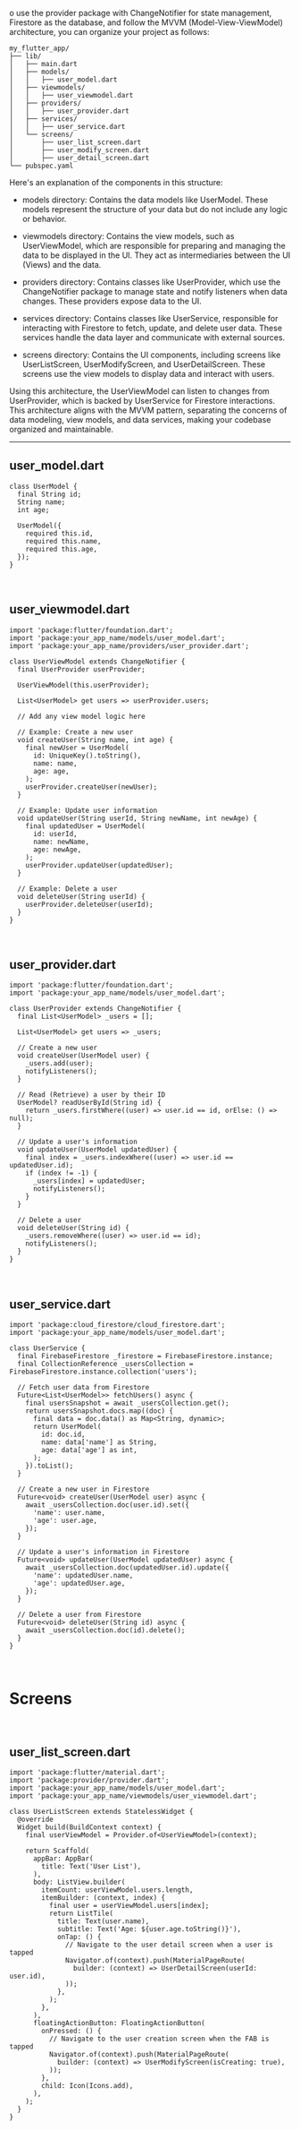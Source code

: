 o use the provider package with ChangeNotifier for state management, Firestore as the database, and follow the MVVM (Model-View-ViewModel) architecture, you can organize your project as follows:

```
my_flutter_app/
├── lib/
│   ├── main.dart
│   ├── models/
│   │   ├── user_model.dart
│   ├── viewmodels/
│   │   ├── user_viewmodel.dart
│   ├── providers/
│   │   ├── user_provider.dart
│   ├── services/
│   │   ├── user_service.dart
│   └── screens/
│       ├── user_list_screen.dart
│       ├── user_modify_screen.dart
│       ├── user_detail_screen.dart
└── pubspec.yaml
```



Here's an explanation of the components in this structure:

* models directory: Contains the data models like UserModel. These models represent the structure of your data but do not include any logic or behavior.

* viewmodels directory: Contains the view models, such as UserViewModel, which are responsible for preparing and managing the data to be displayed in the UI. They act as intermediaries between the UI (Views) and the data.

* providers directory: Contains classes like UserProvider, which use the ChangeNotifier package to manage state and notify listeners when data changes. These providers expose data to the UI.

* services directory: Contains classes like UserService, responsible for interacting with Firestore to fetch, update, and delete user data. These services handle the data layer and communicate with external sources.

* screens directory: Contains the UI components, including screens like UserListScreen, UserModifyScreen, and UserDetailScreen. These screens use the view models to display data and interact with users.

Using this architecture, the UserViewModel can listen to changes from UserProvider, which is backed by UserService for Firestore interactions. This architecture aligns with the MVVM pattern, separating the concerns of data modeling, view models, and data services, making your codebase organized and maintainable.


---


## user_model.dart 

```
class UserModel {
  final String id;
  String name;
  int age;

  UserModel({
    required this.id,
    required this.name,
    required this.age,
  });
}
```

<br/>

## user_viewmodel.dart

```
import 'package:flutter/foundation.dart';
import 'package:your_app_name/models/user_model.dart';
import 'package:your_app_name/providers/user_provider.dart';

class UserViewModel extends ChangeNotifier {
  final UserProvider userProvider;

  UserViewModel(this.userProvider);

  List<UserModel> get users => userProvider.users;

  // Add any view model logic here

  // Example: Create a new user
  void createUser(String name, int age) {
    final newUser = UserModel(
      id: UniqueKey().toString(),
      name: name,
      age: age,
    );
    userProvider.createUser(newUser);
  }

  // Example: Update user information
  void updateUser(String userId, String newName, int newAge) {
    final updatedUser = UserModel(
      id: userId,
      name: newName,
      age: newAge,
    );
    userProvider.updateUser(updatedUser);
  }

  // Example: Delete a user
  void deleteUser(String userId) {
    userProvider.deleteUser(userId);
  }
}
```

<br/>


## user_provider.dart

```
import 'package:flutter/foundation.dart';
import 'package:your_app_name/models/user_model.dart';

class UserProvider extends ChangeNotifier {
  final List<UserModel> _users = [];

  List<UserModel> get users => _users;

  // Create a new user
  void createUser(UserModel user) {
    _users.add(user);
    notifyListeners();
  }

  // Read (Retrieve) a user by their ID
  UserModel? readUserById(String id) {
    return _users.firstWhere((user) => user.id == id, orElse: () => null);
  }

  // Update a user's information
  void updateUser(UserModel updatedUser) {
    final index = _users.indexWhere((user) => user.id == updatedUser.id);
    if (index != -1) {
      _users[index] = updatedUser;
      notifyListeners();
    }
  }

  // Delete a user
  void deleteUser(String id) {
    _users.removeWhere((user) => user.id == id);
    notifyListeners();
  }
}
```

<br/>


## user_service.dart

```
import 'package:cloud_firestore/cloud_firestore.dart';
import 'package:your_app_name/models/user_model.dart';

class UserService {
  final FirebaseFirestore _firestore = FirebaseFirestore.instance;
  final CollectionReference _usersCollection = FirebaseFirestore.instance.collection('users');

  // Fetch user data from Firestore
  Future<List<UserModel>> fetchUsers() async {
    final usersSnapshot = await _usersCollection.get();
    return usersSnapshot.docs.map((doc) {
      final data = doc.data() as Map<String, dynamic>;
      return UserModel(
        id: doc.id,
        name: data['name'] as String,
        age: data['age'] as int,
      );
    }).toList();
  }

  // Create a new user in Firestore
  Future<void> createUser(UserModel user) async {
    await _usersCollection.doc(user.id).set({
      'name': user.name,
      'age': user.age,
    });
  }

  // Update a user's information in Firestore
  Future<void> updateUser(UserModel updatedUser) async {
    await _usersCollection.doc(updatedUser.id).update({
      'name': updatedUser.name,
      'age': updatedUser.age,
    });
  }

  // Delete a user from Firestore
  Future<void> deleteUser(String id) async {
    await _usersCollection.doc(id).delete();
  }
}
```


<br/>

# Screens 

<br/>


## user_list_screen.dart

```
import 'package:flutter/material.dart';
import 'package:provider/provider.dart';
import 'package:your_app_name/models/user_model.dart';
import 'package:your_app_name/viewmodels/user_viewmodel.dart';

class UserListScreen extends StatelessWidget {
  @override
  Widget build(BuildContext context) {
    final userViewModel = Provider.of<UserViewModel>(context);

    return Scaffold(
      appBar: AppBar(
        title: Text('User List'),
      ),
      body: ListView.builder(
        itemCount: userViewModel.users.length,
        itemBuilder: (context, index) {
          final user = userViewModel.users[index];
          return ListTile(
            title: Text(user.name),
            subtitle: Text('Age: ${user.age.toString()}'),
            onTap: () {
              // Navigate to the user detail screen when a user is tapped
              Navigator.of(context).push(MaterialPageRoute(
                builder: (context) => UserDetailScreen(userId: user.id),
              ));
            },
          );
        },
      ),
      floatingActionButton: FloatingActionButton(
        onPressed: () {
          // Navigate to the user creation screen when the FAB is tapped
          Navigator.of(context).push(MaterialPageRoute(
            builder: (context) => UserModifyScreen(isCreating: true),
          ));
        },
        child: Icon(Icons.add),
      ),
    );
  }
}
```



<br/>


## 

```
```












